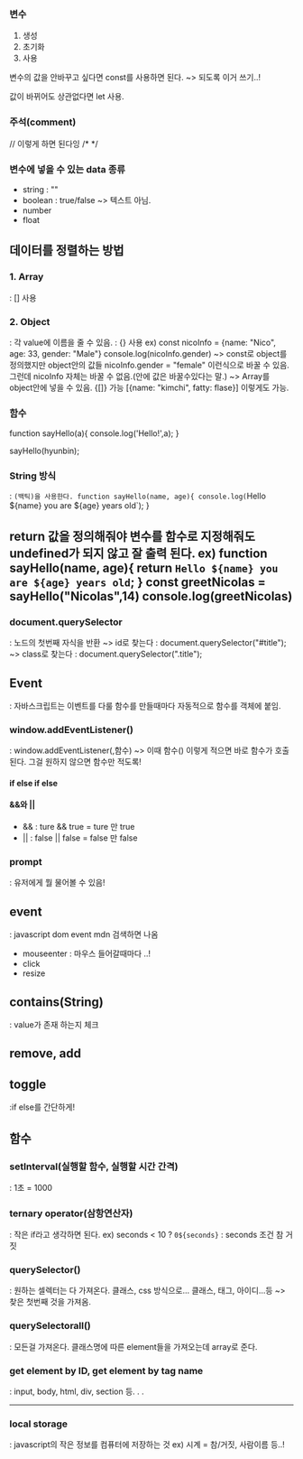 ### 변수
1. 생성
2. 초기화
3. 사용

변수의 값을 안바꾸고 싶다면 const를 사용하면 된다. ~> 되도록 이거 쓰기..!

값이 바뀌어도 상관없다면 let 사용.

### 주석(comment)
// 이렇게 하면 된다잉
/* */

### 변수에 넣을 수 있는 data 종류
- string : ""
- boolean : true/false ~> 텍스트 아님.
- number
- float

## 데이터를 정렬하는 방법
### 1. Array
: [] 사용
### 2. Object
: 각 value에 이름을 줄 수 있음.
: {} 사용
ex) const nicoInfo = {name: "Nico", age: 33, gender: "Male"}
console.log(nicoInfo.gender)
~> const로 object를 정의했지만 object안의 값들 nicoInfo.gender = "female" 이런식으로 바꿀 수 있음. 그런데 nicoInfo 자체는 바꿀 수 없음.(안에 값은 바꿀수있다는 말.)
~> Array를 object안에 넣을 수 있음. 
{[]} 가능
[{name: "kimchi", fatty: flase}] 이렇게도 가능.

### 함수
function sayHello(a){
    console.log('Hello!',a);
}

sayHello(hyunbin);

### String 방식
: `(백틱)을 사용한다.
function sayHello(name, age){
    console.log(`Hello ${name} you are ${age} years old`);
}

return 값을 정의해줘야 변수를 함수로 지정해줘도 undefined가 되지 않고 잘 출력 된다.
ex) 
function sayHello(name, age){
    return `Hello ${name} you are ${age} years old`;
}
const greetNicolas = sayHello("Nicolas",14)
console.log(greetNicolas)
-----------------------------------------
### document.querySelector
: 노드의 첫번째 자식을 반환
~> id로 찾는다 : document.querySelector("#title");
~> class로 찾는다 : document.querySelector(".title");

## Event
: 자바스크립트는 이벤트를 다룰 함수를 만들때마다 자동적으로 함수를 객체에 붙임.
### window.addEventListener()
: window.addEventListener(,함수)
~> 이때 함수() 이렇게 적으면 바로 함수가 호출된다. 그걸 원하지 않으면 함수만 적도록!

#### if else if else
#### &&와 ||
- && : ture && true = ture 만 true
- || : false || false = false 만 false

### prompt
: 유저에게 뭘 물어볼 수 있음!

## event
: javascript dom event mdn 검색하면 나옴
- mouseenter : 마우스 들어갈때마다 ..!
- click
- resize

## contains(String)
: value가 존재 하는지 체크
## remove, add
## toggle
:if else를 간단하게!

## 함수
### setInterval(실행할 함수, 실행할 시간 간격)
: 1초 = 1000
### ternary operator(삼항연산자)
: 작은 if라고 생각하면 된다.
ex) seconds < 10 ? `0${seconds}` : seconds
        조건            참           거짓

### querySelector()
: 원하는 셀렉터는 다 가져온다. 클래스, css 방식으로... 클래스, 태그, 아이디...등
~> 찾은 첫번째 것을 가져옴.

### querySelectorall()
: 모든걸 가져온다. 클래스명에 따른 element들을 가져오는데 array로 준다.

### get element by ID, get element by tag name
: input, body, html, div, section 등. . .

-------------------------------------

### local storage
: javascript의 작은 정보를 컴퓨터에 저장하는 것
ex) 시계 = 참/거짓, 사람이름 등..!